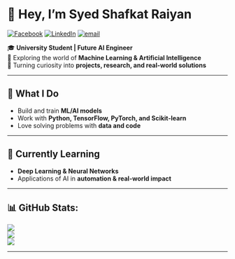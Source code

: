 # 👋 Hey, I’m Syed Shafkat Raiyan
[![Facebook](https://img.shields.io/badge/Facebook-%231877F2.svg?logo=Facebook&logoColor=white)](https://facebook.com/raiyan.shafkat) [![LinkedIn](https://img.shields.io/badge/LinkedIn-%230077B5.svg?logo=linkedin&logoColor=white)](https://linkedin.com/in/shafkat-raiyan-a35094255/) [![email](https://img.shields.io/badge/Email-D14836?logo=gmail&logoColor=white)](mailto:shafkatraiyan@gmail.com) 

🎓 **University Student | Future AI Engineer**  
🤖 Exploring the world of **Machine Learning & Artificial Intelligence**  
🚀 Turning curiosity into **projects, research, and real-world solutions**

---

## 🔬 What I Do
- Build and train **ML/AI models**  
- Work with **Python, TensorFlow, PyTorch, and Scikit-learn**  
- Love solving problems with **data and code**  

---

## 🌱 Currently Learning
- **Deep Learning & Neural Networks**   
- Applications of AI in **automation & real-world impact**  

---

## 📊 GitHub Stats:
![](https://github-readme-stats.vercel.app/api?username=shafkat-raiyan&theme=chartreuse-dark&hide_border=false&include_all_commits=false&count_private=false)<br/>
![](https://nirzak-streak-stats.vercel.app/?user=shafkat-raiyan&theme=chartreuse-dark&hide_border=false)<br/>
![](https://github-readme-stats.vercel.app/api/top-langs/?username=shafkat-raiyan&theme=chartreuse-dark&hide_border=false&include_all_commits=false&count_private=false&layout=compact)

---
